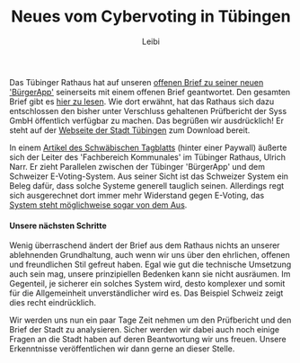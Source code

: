 ﻿---
kind: article
created_at: 2019-03-06
title: Neues vom Cybervoting in Tübingen
author: Leibi
---
Das Tübinger Rathaus hat auf unseren [offenen Brief zu seiner neuen 'BürgerApp'](./2019-02-28-cybervoting-tuebingen/) seinerseits mit einem offenen Brief geantwortet. Den gesamten Brief gibt es [hier zu lesen](19-03-04_CCC.pdf). Wie dort erwähnt, hat das Rathaus sich dazu entschlossen den bisher unter Verschluss gehaltenen Prüfbericht der Syss GmbH öffentlich verfügbar zu machen. Das begrüßen wir ausdrücklich! Er steht auf der [Webseite der Stadt Tübingen](https://www.tuebingen.de/Dateien/sicherheitsbericht_buergerapp.pdf) zum Download bereit.

In einem [Artikel des Schwäbischen Tagblatts](https://www.tagblatt.de/Nachrichten/Kritik-am-Abstimmungstool-406572.html) (hinter einer Paywall) äußerte sich der Leiter des 'Fachbereich Kommunales' im Tübinger Rathaus, Ulrich Narr. Er zieht Parallelen zwischen der Tübinger 'BürgerApp' und dem Schweizer E-Voting-System. Aus seiner Sicht ist das Schweizer System ein Beleg dafür, dass solche Systeme generell tauglich seinen. Allerdings regt sich ausgerechnet dort immer mehr Widerstand gegen E-Voting, das [System steht möglichweise sogar von dem Aus](https://www.beobachter.ch/politik/online-abstimmen-der-schweiz-e-voting-droht-das-aus-bevor-es-richtig-losgeht).

<!-- break -->

#### Unsere nächsten Schritte

Wenig überraschend ändert der Brief aus dem Rathaus nichts an unserer ablehnenden Grundhaltung, auch wenn wir uns über den ehrlichen, offenen und freundlichen Stil gefreut haben. Egal wie gut die technische Umsetzung auch sein mag, unsere prinzipiellen Bedenken kann sie nicht ausräumen. Im Gegenteil, je sicherer ein solches System wird, desto komplexer und somit für die Allgemeinheit unverständlicher wird es. Das Beispiel Schweiz zeigt dies recht eindrücklich.

Wir werden uns nun ein paar Tage Zeit nehmen um den Prüfbericht und den Brief der Stadt zu analysieren. Sicher werden wir dabei auch noch einige Fragen an die Stadt haben auf deren Beantwortung wir uns freuen.
Unsere Erkenntnisse veröffentlichen wir dann gerne an dieser Stelle.

